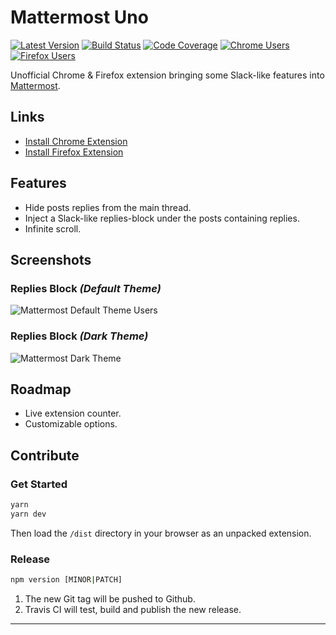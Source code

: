 # Mattermost Uno

[![Latest Version][img-version]][link-version]
[![Build Status][img-travis]][link-travis]
[![Code Coverage][img-coveralls]][link-coveralls]
[![Chrome Users][img-chrome]][link-chrome]
[![Firefox Users][img-firefox]][link-firefox]

Unofficial Chrome & Firefox extension bringing some Slack-like features into
[Mattermost][link-mattermost].

## Links

- [Install Chrome Extension][link-chrome]
- [Install Firefox Extension][link-firefox]

## Features

- Hide posts replies from the main thread.
- Inject a Slack-like replies-block under the posts containing replies.
- Infinite scroll.

## Screenshots

### Replies Block _(Default Theme)_

![Mattermost Default Theme Users][img-screenshot-1]

### Replies Block _(Dark Theme)_

![Mattermost Dark Theme][img-screenshot-2]

## Roadmap

- Live extension counter.
- Customizable options.

## Contribute

### Get Started

```bash
yarn
yarn dev
```

Then load the `/dist` directory in your browser as an unpacked extension.

### Release

```bash
npm version [MINOR|PATCH]
```

1. The new Git tag will be pushed to Github.
2. Travis CI will test, build and publish the new release.

---

[img-chrome]: https://img.shields.io/chrome-web-store/users/fmlacedjkenmgemhjlljfkeckhbjjilc?label=Chrome%20users&style=flat-square
[img-coveralls]: https://img.shields.io/coveralls/github/ivangabriele/mattermost-uno/master?style=flat-square
[img-firefox]: https://img.shields.io/amo/users/mattermost-uno?label=Firefox%20users&style=flat-square
[img-screenshot-1]: https://github.com/ivangabriele/mattermost-uno/raw/master/docs/screenshots/browser-1.png
[img-screenshot-2]: https://github.com/ivangabriele/mattermost-uno/raw/master/docs/screenshots/browser-2.png
[img-travis]: https://img.shields.io/travis/com/ivangabriele/mattermost-uno/master?style=flat-square
[img-version]: https://img.shields.io/github/package-json/v/ivangabriele/mattermost-uno?style=flat-square

[link-chrome]: https://chrome.google.com/webstore/detail/mattermost-uno/fmlacedjkenmgemhjlljfkeckhbjjilc
[link-coveralls]: https://coveralls.io/github/ivangabriele/mattermost-uno
[link-firefox]: https://addons.mozilla.org/en-US/firefox/addon/mattermost-uno/
[link-license]: https://github.com/ivangabriele/mattermost-uno/blob/master/LICENSE
[link-mattermost]: https://mattermost.com
[link-travis]: https://travis-ci.com/ivangabriele/mattermost-uno
[link-version]: https://github.com/ivangabriele/mattermost-uno/releases
